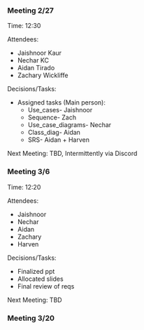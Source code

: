 ### Meeting 2/27

Time: 
12:30

Attendees:
 - Jaishnoor Kaur
 - Nechar KC
 - Aidan Tirado
 - Zachary Wickliffe
  
Decisions/Tasks:
 - Assigned tasks (Main person):
   - Use_cases- Jaishnoor
   - Sequence- Zach
   - Use_case_diagrams- Nechar
   - Class_diag- Aidan
   - SRS- Aidan + Harven
  
Next Meeting:
  TBD, Intermittently via Discord


### Meeting 3/6
Time:
12:20

Attendees:
 - Jaishnoor
 - Nechar
 - Aidan
 - Zachary
 - Harven

Decisions/Tasks:
- Finalized ppt
- Allocated slides
- Final review of reqs

Next Meeting:
TBD

 
### Meeting 3/20

